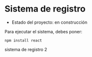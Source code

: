 <h1> Sistema de registro </h1> 

- Estado del proyecto: en construcción

Para ejecutar el sistema, debes poner:

```npm install react```

sistema de registro 2
